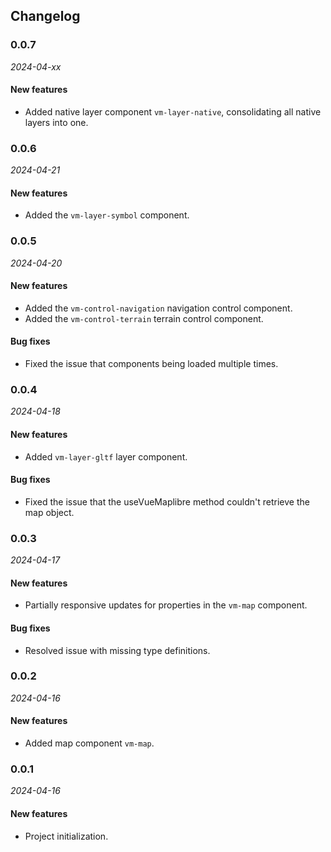 <!--
 * @Author: zouyaoji@https://github.com/zouyaoji
 * @Date: 2024-04-17 10:22:05
 * @Description: Do not edit
 * @LastEditors: zouyaoji 370681295@qq.com
 * @LastEditTime: 2024-04-26 00:35:28
 * @FilePath: \vue-maplibre\CHANGELOG.en-US.md
-->

## Changelog

### 0.0.7

_2024-04-xx_

#### New features

- Added native layer component `vm-layer-native`, consolidating all native layers into one.

### 0.0.6

_2024-04-21_

#### New features

- Added the `vm-layer-symbol` component.

### 0.0.5

_2024-04-20_

#### New features

- Added the `vm-control-navigation` navigation control component.
- Added the `vm-control-terrain` terrain control component.

#### Bug fixes

- Fixed the issue that components being loaded multiple times.

### 0.0.4

_2024-04-18_

#### New features

- Added `vm-layer-gltf` layer component.

#### Bug fixes

- Fixed the issue that the useVueMaplibre method couldn't retrieve the map object.

### 0.0.3

_2024-04-17_

#### New features

- Partially responsive updates for properties in the `vm-map` component.

#### Bug fixes

- Resolved issue with missing type definitions.

### 0.0.2

_2024-04-16_

#### New features

- Added map component `vm-map`.

### 0.0.1

_2024-04-16_

#### New features

- Project initialization.
